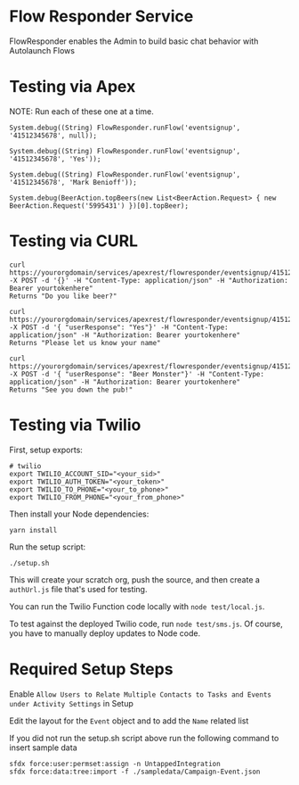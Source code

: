 # Flow Responder Service

FlowResponder enables the Admin to build basic chat behavior with Autolaunch Flows

# Testing via Apex

NOTE: Run each of these one at a time.

```
System.debug((String) FlowResponder.runFlow('eventsignup', '41512345678', null));
```
```
System.debug((String) FlowResponder.runFlow('eventsignup', '41512345678', 'Yes'));
```
```
System.debug((String) FlowResponder.runFlow('eventsignup', '41512345678', 'Mark Benioff'));
```
```
System.debug(BeerAction.topBeers(new List<BeerAction.Request> { new BeerAction.Request('5995431') })[0].topBeer);
```

# Testing via CURL

```
curl  https://yourorgdomain/services/apexrest/flowresponder/eventsignup/41512342323 -X POST -d '{}' -H "Content-Type: application/json" -H "Authorization: Bearer yourtokenhere"
Returns "Do you like beer?"

curl  https://yourorgdomain/services/apexrest/flowresponder/eventsignup/41512342323 -X POST -d '{ "userResponse": "Yes"}' -H "Content-Type: application/json" -H "Authorization: Bearer yourtokenhere"
Returns "Please let us know your name"

curl  https://yourorgdomain/services/apexrest/flowresponder/eventsignup/41512342323 -X POST -d '{ "userResponse": "Beer Monster"}' -H "Content-Type: application/json" -H "Authorization: Bearer yourtokenhere"
Returns "See you down the pub!"
```

# Testing via Twilio

First, setup exports:

```
# twilio
export TWILIO_ACCOUNT_SID="<your_sid>"
export TWILIO_AUTH_TOKEN="<your_token>"
export TWILIO_TO_PHONE="<your_to_phone>"
export TWILIO_FROM_PHONE="<your_from_phone>"
```

Then install your Node dependencies:

```
yarn install
```

Run the setup script:

```
./setup.sh
```

This will create your scratch org, push the source, and then create a `authUrl.js` file that's used for testing.

You can run the Twilio Function code locally with `node test/local.js`.

To test against the deployed Twilio code, run `node test/sms.js`. Of course, you have to manually deploy updates to Node code.

# Required Setup Steps

Enable `Allow Users to Relate Multiple Contacts to Tasks and Events under Activity Settings` in Setup

Edit the layout for the ``Event`` object and to add the `Name` related list

If you did not run the setup.sh script above run the following command to insert sample data

```
sfdx force:user:permset:assign -n UntappedIntegration
sfdx force:data:tree:import -f ./sampledata/Campaign-Event.json
```
